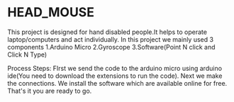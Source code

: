 # HEAD_MOUSE
This project is designed for hand disabled people.It helps to operate laptop/computers and act individually.
In this project we mainly used 3 components
1.Arduino Micro
2.Gyroscope
3.Software(Point N click and Click N Type)

Process Steps:
FIrst we send the code to the arduino micro using arduino ide(You need to download the extensions to run the code).
Next we make the connections.
We install the software which are available online for free.
That's it you are ready to go.
